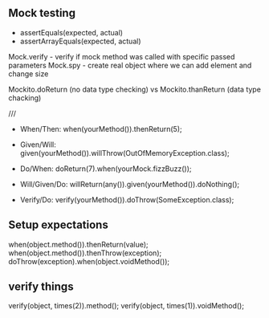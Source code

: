 
## Mock testing

- assertEquals(expected, actual)
- assertArrayEquals(expected, actual)

Mock.verify - verify if mock method was called with specific passed parameters
Mock.spy - create real object where we can add element and change size

Mockito.doReturn (no data type checking) vs Mockito.thanReturn (data type chacking)

///

- When/Then: when(yourMethod()).thenReturn(5);

- Given/Will: given(yourMethod()).willThrow(OutOfMemoryException.class);

- Do/When: doReturn(7).when(yourMock.fizzBuzz());

- Will/Given/Do: willReturn(any()).given(yourMethod()).doNothing();

- Verify/Do: verify(yourMethod()).doThrow(SomeException.class);

## Setup expectations
when(object.method()).thenReturn(value);
when(object.method()).thenThrow(exception);
doThrow(exception).when(object.voidMethod());


## verify things
verify(object, times(2)).method();
verify(object, times(1)).voidMethod();
